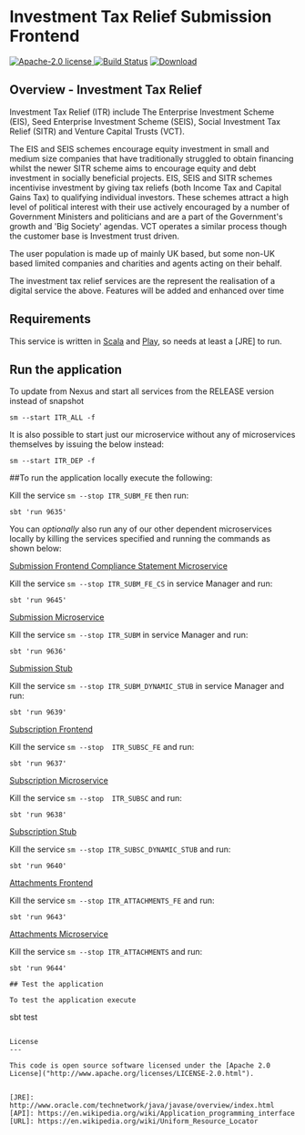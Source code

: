 # Investment Tax Relief Submission Frontend

[![Apache-2.0 license](http://img.shields.io/badge/license-Apache-brightgreen.svg)](http://www.apache.org/licenses/LICENSE-2.0.html)[
![Build Status](https://api.travis-ci.org/hmrc/investment-tax-relief-submission-frontend.svg?branch=master)](https://travis-ci.org/hmrc/investment-tax-relief-submission-frontend) [ ![Download](https://api.bintray.com/packages/hmrc/releases/investment-tax-relief-submission-frontend/images/download.svg) ](https://bintray.com/hmrc/releases/investment-tax-relief-submission-frontend/_latestVersion)


Overview - Investment Tax Relief 
---------------------------------

Investment Tax Relief (ITR) include The Enterprise Investment Scheme (EIS), Seed Enterprise Investment Scheme (SEIS), Social Investment Tax Relief (SITR) and Venture Capital Trusts (VCT). 

The EIS and SEIS schemes encourage equity investment in small and medium size companies that have traditionally struggled to obtain financing whilst the newer SITR scheme aims to encourage equity and debt investment in socially beneficial projects. EIS, SEIS and SITR schemes incentivise investment by giving tax reliefs (both Income Tax and Capital Gains Tax) to qualifying individual investors. These schemes attract a high level of political interest with their use actively encouraged by a number of Government Ministers and politicians and are a part of the Government's growth and 'Big Society' agendas. VCT operates a similar process though the customer base is Investment trust driven.

The user population is made up of mainly UK based, but some non-UK based limited companies and charities and agents acting on their behalf.

The investment tax relief services are the represent the realisation of a digital service the above.
Features will be added and enhanced over time
  

Requirements
------------

This service is written in [Scala](http://www.scala-lang.org/) and [Play](http://playframework.com/), so needs at least a [JRE] to run.


## Run the application


To update from Nexus and start all services from the RELEASE version instead of snapshot

```
sm --start ITR_ALL -f
```

It is also possible to start just our microservice without any of microservices themselves by issuing the below instead:
 
```
sm --start ITR_DEP -f
```

##To run the application locally execute the following:

Kill the service  ```sm --stop ITR_SUBM_FE``` then run:
```
sbt 'run 9635' 
```


You can _*optionally*_ also run any of our other dependent microservices locally by killing the services specified and running the commands as shown below:

[Submission Frontend Compliance Statement Microservice](https://github.com/hmrc/investment-tax-relief-submission-cs-frontend)

Kill the service  ```sm --stop ITR_SUBM_FE_CS``` in service Manager and run:
```
sbt 'run 9645'
```


[Submission Microservice](https://github.com/hmrc/investment-tax-relief-submission)

Kill the service  ```sm --stop ITR_SUBM``` in service Manager and run:
```
sbt 'run 9636'
```

[Submission Stub](https://github.com/hmrc/investment-tax-relief-submission-dynamic-stub/)


Kill the service ```sm --stop ITR_SUBM_DYNAMIC_STUB``` in service Manager and run:
```
sbt 'run 9639' 
```


[Subscription Frontend](https://github.com/hmrc/investment-tax-relief-subscription-frontend)

Kill the service ```sm --stop  ITR_SUBSC_FE``` and run:
```
sbt 'run 9637' 
```
  

[Subscription Microservice](https://github.com/hmrc/investment-tax-relief-subscription)
  
Kill the service ```sm --stop  ITR_SUBSC``` and run:
```
sbt 'run 9638'
```
  
[Subscription Stub](https://github.com/hmrc/investment-tax-relief-submission-dynamic-stub/)

Kill the service ```sm --stop ITR_SUBSC_DYNAMIC_STUB``` and run:  
```
sbt 'run 9640'
```

[Attachments Frontend](https://github.com/hmrc/investment-tax-relief-attachments-frontend)

Kill the service ```sm --stop ITR_ATTACHMENTS_FE``` and run:  
```
sbt 'run 9643'
```
  
[Attachments Microservice](https://github.com/hmrc/investment-tax-relief-attachments)

Kill the service ```sm --stop ITR_ATTACHMENTS``` and run:  
```
sbt 'run 9644'

## Test the application

To test the application execute

```
sbt test
```

License
---

This code is open source software licensed under the [Apache 2.0 License]("http://www.apache.org/licenses/LICENSE-2.0.html").


[JRE]: http://www.oracle.com/technetwork/java/javase/overview/index.html
[API]: https://en.wikipedia.org/wiki/Application_programming_interface
[URL]: https://en.wikipedia.org/wiki/Uniform_Resource_Locator

